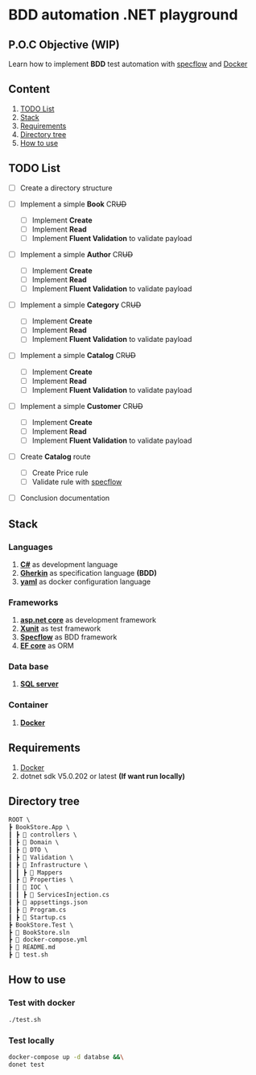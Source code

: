 # BDD automation .NET playground

## P.O.C Objective (WIP)
Learn how to implement  **BDD**  test automation with [specflow][specflow] and [Docker][docker] 

## Content
  1.  [TODO List](#TODO-List) 
  2.  [Stack](#Stack)
  3.  [Requirements](#Requirements)
  4.  [Directory tree](#Directory-tree)
  5.  [How to use](#How-to-use)

## TODO List
- [ ] Create a directory structure	
- [ ] Implement a simple **Book** CR~~UD~~
  - [ ] Implement **Create**
  - [ ] Implement **Read**
  - [ ] Implement **Fluent Validation** to validate payload
- [ ] Implement a simple **Author** CR~~UD~~
  - [ ] Implement **Create**
  - [ ] Implement **Read**
  - [ ] Implement **Fluent Validation** to validate payload
- [ ] Implement a simple **Category** CR~~UD~~
  - [ ] Implement **Create**
  - [ ] Implement **Read**
  - [ ] Implement **Fluent Validation** to validate payload
- [ ] Implement a simple **Catalog** CR~~UD~~
  - [ ] Implement **Create**
  - [ ] Implement **Read**
  - [ ] Implement **Fluent Validation** to validate payload
- [ ] Implement a simple **Customer** CR~~UD~~
  - [ ] Implement **Create**
  - [ ] Implement **Read**
  - [ ] Implement **Fluent Validation** to validate payload
- [ ] Create **Catalog** route
  - [ ] Create Price rule
  - [ ] Validate rule with [specflow][specflow]
- [ ] Conclusion documentation



## Stack

### Languages

1. [**C#**][csharp] as development language 
2. [**Gherkin**][gherkin] as specification language **(BDD)**
3. [**yaml**][yaml] as docker configuration language

### Frameworks

1. [**asp.net core**][aspnetcore] as development framework
2. [**Xunit**][xunit] as test framework
3. [**Specflow**][specflow] as BDD framework
4. [**EF core**][efcore] as ORM

### Data base
1.	[**SQL server**][sqlserver]

### Container

1. [**Docker**][docker]



## Requirements

1. [Docker][docker]
2. dotnet sdk V5.0.202 or latest **(If want run locally)**



## Directory tree

```txt
ROOT \
┣ BookStore.App \
┃ ┣ 📂 controllers \
┃ ┣ 📂 Domain \
┃ ┣ 📂 DTO \
┃ ┣ 📂 Validation \
┃ ┣ 📂 Infrastructure \
┃ ┃ ┣ 📂 Mappers
┃ ┣ 📂 Properties \
┃ ┃ 📂 IOC \
┃ ┃ ┣ 📜 ServicesInjection.cs
┃ ┣ 📜 appsettings.json
┃ ┣ 📜 Program.cs
┃ ┣ 📜 Startup.cs
┣ BookStore.Test \
┣ 📜 BookStore.sln
┣ 📜 docker-compose.yml
┣ 📜 README.md
┣ 📜 test.sh
```

## How to use
### Test with docker

```bash
./test.sh
```
### Test locally

```bash
docker-compose up -d databse &&\
donet test
```


[specflow]: https://specflow.org/
[yaml]: https://yaml.org/
[gherkin]: https://docs.specflow.org/projects/specflow/en/latest/Gherkin/Gherkin-Reference.html
[csharp]: https://docs.microsoft.com/en-us/dotnet/csharp/
[ docker ]: https://www.docker.com/
[ aspnetcore]: https://docs.microsoft.com/en-us/aspnet/core/?view=aspnetcore-5.0
[ efcore ]: https://docs.microsoft.com/en-us/ef/core/
[ xunit ]: https://xunit.net/
[sqlserver]: https://www.microsoft.com/pt-br/sql-server/sql-server-downloads

